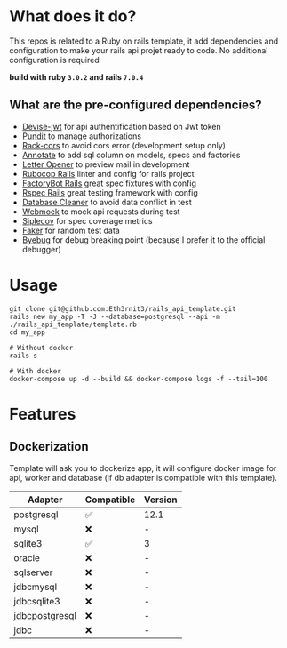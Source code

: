 # What does it do?
This repos is related to a Ruby on rails template, it add dependencies and configuration to make your rails api projet ready to code. No additional configuration is required

**build with ruby `3.0.2` and rails `7.0.4`**

## What are the pre-configured dependencies?
- [Devise-jwt](https://github.com/waiting-for-dev/devise-jwt) for api authentification based on Jwt token
- [Pundit](https://github.com/varvet/pundit) to manage authorizations
- [Rack-cors](https://github.com/cyu/rack-cors) to avoid cors error (development setup only)
- [Annotate](https://github.com/ctran/annotate_models) to add sql column on models, specs and factories
- [Letter Opener](https://github.com/ryanb/letter_opener) to preview mail in development
- [Rubocop Rails](https://github.com/rubocop/rubocop-rails) linter and config for rails project
- [FactoryBot Rails](https://github.com/thoughtbot/factory_bot_rails) great spec fixtures with config
- [Rspec Rails](https://github.com/rspec/rspec-rails) great testing framework with config
- [Database Cleaner](https://github.com/DatabaseCleaner/database_cleaner) to avoid data conflict in test
- [Webmock](https://github.com/bblimke/webmock) to mock api requests during test
- [Siplecov](https://github.com/simplecov-ruby/simplecov) for spec coverage metrics
- [Faker](https://github.com/faker-ruby/faker) for random test data
- [Byebug](https://github.com/deivid-rodriguez/byebug) for debug breaking point (because I prefer it to the official debugger)


# Usage
```shell
git clone git@github.com:Eth3rnit3/rails_api_template.git
rails new my_app -T -J --database=postgresql --api -m ./rails_api_template/template.rb
cd my_app

# Without docker
rails s

# With docker
docker-compose up -d --build && docker-compose logs -f --tail=100
```

# Features
## Dockerization
Template will ask you to dockerize app, it will configure docker image for api, worker and database (if db adapter is compatible with this template).

| Adapter        | Compatible | Version |
|----------------|------------|---------|
| postgresql     | ✅          | 12.1    |
| mysql          | ❌          | -       |
| sqlite3        | ✅          | 3       |
| oracle         | ❌          | -       |
| sqlserver      | ❌          | -       |
| jdbcmysql      | ❌          | -       |
| jdbcsqlite3    | ❌          | -       |
| jdbcpostgresql | ❌          | -       |
| jdbc           | ❌          | -       |